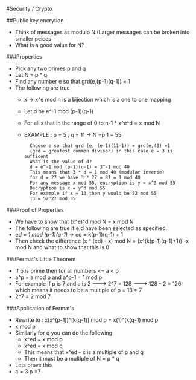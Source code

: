#Security / Crypto

##Public key encrytion
- Think of messages as modulo N (Larger messages can be broken into smaller peices
- What is a good value for N?

###Properties
- Pick any two primes p and q
- Let N = p * q
- Find any number e so that grd(e,(p-1)(q-1)) = 1
- The following are true
    - x -> x^e mod n is a bijection which is a one to one mapping
    - Let d be e^-1 mod (p-1)(q-1)
    - For all x that in the range of 0 to n-1 * x^e^d = x mod N
    - EXAMPLE : p = 5 , q = 11 -> N =p 1 = 55

            Choose e so that grd (e, (e-1)(11-1)) = grd(e,40) =1
            (grd = greatest common divisor) in this case e = 3 is sufficent
            What is the value of d?
            d = e^-1 mod (p-1)(q-1) = 3^-1 mod 40
            This means that 3 * d = 1 mod 40 (modular inverse)
            for d = 27 we have 3 * 27 = 81 = 1 mod 40
            For any message x mod 55, encryption is y = x^3 mod 55
            Decryption is x = y^d mod 55
            For example if x = 13 then y would be 52 mod 55
            13 = 52^27 mod 55
            
###Proof of Properties
 - We have to show that (x^e)^d mod N = x mod N
 - The following are true if e,d have been selected as specified.
 - e*d = 1 mod (p-1)(q-1) -> e*d = k(p-1)(q-1) + 1
 - Then check the difference (x ^ (ed) - x) mod N = (x^(k(p-1)(q-1)+1)) -x mod N and what to show that this is 0

###Fermat's Little Theorem
- If p is prime then for all numbers <= a < p
- a^p = a mod p and a^p-1 = 1 mod p
- For example if p is 7 and a is 2 ---> 2^7 = 128 ---> 128 - 2 = 126 which means it needs to be a multiple of p = 18 * 7
- 2^7 = 2 mod 7

###Application of Fermat's
- Rewrite to : x(x^(p-1))^(k(q-1)) mod p = x(1)^(k(q-1) mod p
- x mod p
- Similarly for q you can do the following
    - x^ed = x mod p
    - x^ed = x mod q
    - This means that x^ed - x is a multiple of p and q
    - Then it must be a multiple of N = p * q
- Lets prove this
- a = 3 p =7
